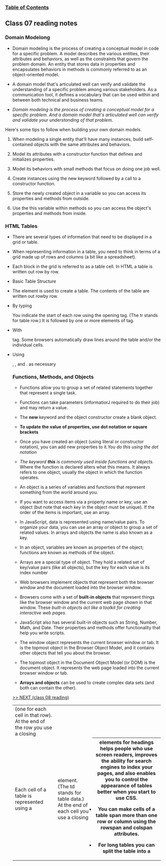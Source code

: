 
### [Table of Contents](https://wondwosentsige.github.io/reading-notes/Code-201/Home)

## Class 07 reading notes

### Domain Modelong

- Domain modeling is the process of creating a conceptual model in code for a specific problem. A model describes the various entities, their attributes and behaviors, as well as the constraints that govern the problem domain. An entity that stores data in properties and encapsulates behaviors in methods is commonly referred to as an object-oriented model.

- A domain model that's articulated well can verify and validate the understanding of a specific problem among various stakeholders. As a communication tool, it defines a vocabulary that can be used within and between both technical and business teams.

- *Domain modeling is the process of creating a conceptual model for a specific problem. And a domain model that's articulated well can verify and validate your understanding of that problem.*

Here's some tips to follow when building your own domain models.

1. When modeling a single entity that'll have many instances, build self-contained objects with the same attributes and behaviors.

2. Model its attributes with a constructor function that defines and initializes properties.

3. Model its behaviors with small methods that focus on doing one job well.

4. Create instances using the new keyword followed by a call to a constructor function.

5. Store the newly created object in a variable so you can access its properties and methods from outside.

6. Use the this variable within methods so you can access the object's properties and methods from inside.


### HTML Tables

- There are several types of information that need to be displayed in a grid or table.

- When representing information in a table, you need to think in terms of a grid made up of rows and columns (a bit like a spreadsheet).

- Each block in the grid is referred to as a table cell. In HTML a table is written out row by row.

- Basic Table Structure

- The <table> element is used to create a table. The contents of the table are written out rowby row.

- By typing <tr> You indicate the start of each row using the opening <tr> tag. (The tr stands for table row.) It is followed by one or more
 elements of <td> (one for each cell in that row). At the end of the row you use a closing </tr> tag.

- With <td> Each cell of a table is represented using a <td> element. (The td stands for table data.) At the end of each cell you use a closing </td> tag. Some browsers automatically draw lines around the table and/or the individual cells.

- Using <th> elements for headings helps people who use screen readers, improves the ability for search engines to index your pages, and also enables you to control the appearance of tables better when you start to use CSS.

- You can make cells of a table span more than one row or column using the rowspan and colspan attributes.

- For long tables you can split the table into a <thead>, <tbody>, and <tfoot>. as necessary

### Functions, Methods, and Objects

- Functions allow you to group a set of related statements together that represent a single task.

- Functions can take parameters (informatiorJ required to do their job) and may return a value.

- The __new__ keyword and the object constructor create a blank object.

- __To update the value of properties, use dot notation or square brackets__

- Once you have created an object (using literal or constructor notation), you can add new properties to it.*You do this using the dot notation*

- *The keyword __this__ is commonly used inside functions and objects.* Where the function is declared alters what this means. It always refers to one object, usually the object in which the function operates.

- An object is a series of variables and functions that represent something from the world around you.

- If you want to access items via a property name or key, use an object (but note that each key in the object must be unique). If the order of the items is important, use an array.

- In JavaScript, data is represented using name/value pairs. To organize your data, you can use an array or object to group a set of related values. In arrays and objects the name is also known as a key.

- In an object, variables are known as properties of the object; functions are known as methods of the object.

- Arrays are a special type of object. They hold a related set of key/value pairs (like all objects), but the key for each value is its index number

- Web browsers implement objects that represent both the browser window and the document loaded into the browser window.

- Browsers come with a set of __built-in objects__ that represent things like the browser window and the current web page shown in that window. These *built-in objects act like a toolkit for creating interactive web pages.*

- JavaScript also has several built-in objects such as String, Number, Math, and Date. Their properties and methods offer functionality that help you write scripts.

- The window object represents the current browser window or tab. It is the topmost object in the Browser Object Model, and it contains other objects that tell you about the browser.

- The topmost object in the Document Object Model (or DOM) is the document object. It represents the web page loaded into the current browser window or tab.

- __Arrays and objects__ can be used to create complex data sets (and both can contain the other).

























[>> NEXT (class 08 reading)](https://wondwosentsige.github.io/reading-notes/Code-201/class-08)



